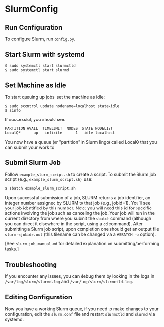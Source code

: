 # SlurmConfig

## Run Configuration

To configure Slurm, run `config.py`.

## Start Slurm with systemd

```
$ sudo systemctl start slurmctld
$ sudo systemctl start slurmd
```

## Set Machine as Idle

To start queuing up jobs, set the machine as idle:

```
$ sudo scontrol update nodename=localhost state=idle
$ sinfo
```

If successful, you should see:

```
PARTITION AVAIL  TIMELIMIT  NODES  STATE NODELIST
LocalQ*      up   infinite      1   idle localhost
```

You now have a queue (or "partition" in Slurm lingo) called LocalQ that you can submit your work to.

## Submit Slurm Job

Follow `example_slurm_script.sh` to create a script. To submit the Slurm job script (e.g., `example_slurm_script.sh`), use:

```
$ sbatch example_slurm_script.sh
```

Upon successful submission of a job, SLURM returns a job identifier, an integer number assigned by SLURM to that job (e.g., jobid=1). You’ll see your job identified by this number. Note: you will need this id for specific actions involving the job such as canceling the job. Your job will run in the current directory from where you submit the `sbatch` command (although you can direct it elsewhere in the script, using a `cd` command). After submitting a Slurm job script, upon completion one should get an output file `slurm-«jobid».out` (this filename can be changed via a `#SBATCH –o` option).

[See `slurm_job_manual.md` for detailed explanation on submitting/performing tasks.]

## Troubleshooting

If you encounter any issues, you can debug them by looking in the logs in `/var/log/slurm/slurmd.log` and `/var/log/slurm/slurmctld.log`.

## Editing Configuration

Now you have a working Slurm queue, if you need to make changes to your configuration, edit the `slurm.conf` file and restart `slurmctld` and `slurmd` via systemd.

